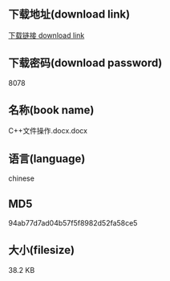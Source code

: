 ## 下载地址(download link)
[下载链接 download link](https://voluble-croquembouche-d321dc.netlify.app/?s=C%2B%2B%E6%96%87%E4%BB%B6%E6%93%8D%E4%BD%9C.docx)

## 下载密码(download password)
8078

## 名称(book name)
C++文件操作.docx.docx

## 语言(language)
chinese

## MD5
94ab77d7ad04b57f5f8982d52fa58ce5

## 大小(filesize)
38.2 KB
